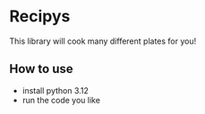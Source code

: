 
# Recipys

This library will cook many different plates for you!

## How to use

- install python 3.12
- run the code you like
